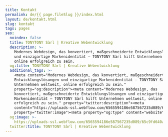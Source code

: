 ```yaml
---
title: Kontakt
permalink: de/{{ page.fileSlug }}/index.html
layout: de/kontakt.html
slug: kontakt
tags: pages
seo:
  noindex: false
  title: TONYTONY Sàrl | Kreative Webentwicklung
  description: >-
    Modernes Webdesign, das konvertiert, maßgeschneiderte Entwicklungslösungen
    und einzigartige Markenidentität — TONYTONY Sàrl hilft Unternehmen weltweit,
    online erfolgreich zu sein.
  og:title: TONYTONY Sàrl | Kreative Webentwicklung
  additional_tags: >-
    <meta content="Modernes Webdesign, das konvertiert, maßgeschneiderte
    Entwicklungslösungen und einzigartige Markenidentität — TONYTONY Sàrl hilft
    Unternehmen weltweit, online erfolgreich zu sein."
    property="og:description"><meta content="Modernes Webdesign, das
    konvertiert, maßgeschneiderte Entwicklungslösungen und einzigartige
    Markenidentität — TONYTONY Sàrl hilft Unternehmen weltweit, online
    erfolgreich zu sein." property="twitter:description"><meta
    content="https://uploads-ssl.webflow.com/6565594186e587567235d089/65c9fd640a5453d9cbeb8ef0_opengraph%20de.jpg"
    property="twitter:image"><meta property="og:type" content="website">
  og:image: >-
    https://uploads-ssl.webflow.com/6565594186e587567235d089/65c9fd640a5453d9cbeb8ef0_opengraph%20de.jpg
  twitter:title: TONYTONY Sàrl | Kreative Webentwicklung
---
```



